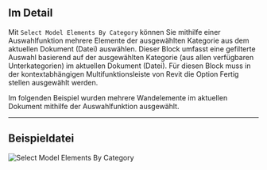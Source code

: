 ## Im Detail
Mit `Select Model Elements By Category` können Sie mithilfe einer Auswahlfunktion mehrere Elemente der ausgewählten Kategorie aus dem aktuellen Dokument (Datei) auswählen. Dieser Block umfasst eine gefilterte Auswahl basierend auf der ausgewählten Kategorie (aus allen verfügbaren Unterkategorien) im aktuellen Dokument (Datei). Für diesen Block muss in der kontextabhängigen Multifunktionsleiste von Revit die Option Fertig stellen ausgewählt werden.

Im folgenden Beispiel wurden mehrere Wandelemente im aktuellen Dokument mithilfe der Auswahlfunktion ausgewählt.
___
## Beispieldatei

![Select Model Elements By Category](./Dynamo.ComboNodes.DSModelElementsByCategorySelection_img.jpg)
